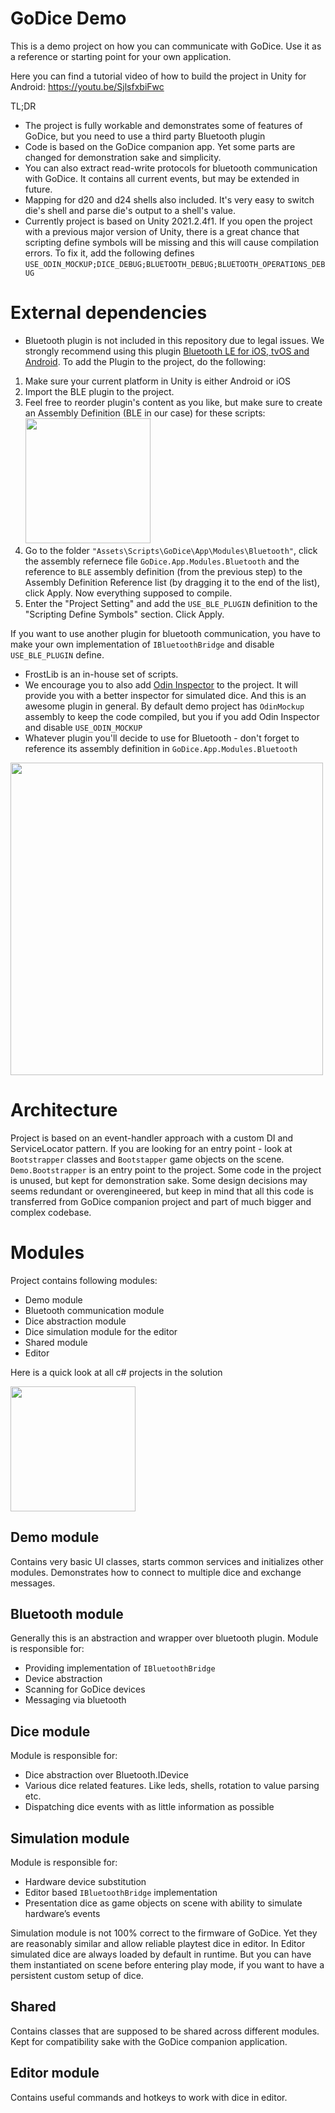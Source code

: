 # GoDice Demo
This is a demo project on how you can communicate with GoDice. Use it as a reference or starting point for your own application.

Here you can find a tutorial video of how to build the project in Unity for Android:
https://youtu.be/SjlsfxbiFwc

TL;DR
- The project is fully workable and demonstrates some of features of GoDice, but you need to use a third party Bluetooth plugin
- Code is based on the GoDice companion app. Yet some parts are changed for demonstration sake and simplicity.
- You can also extract read-write protocols for bluetooth communication with GoDice. It contains all current events, but may be extended in future.
- Mapping for d20 and d24 shells also included. It's very easy to switch die's shell and parse die's output to a shell's value.
- Currently project is based on Unity 2021.2.4f1. If you open the project with a previous major version of Unity, there is a great chance that scripting define symbols will be missing and this will cause compilation errors. To fix it, add the following defines `USE_ODIN_MOCKUP;DICE_DEBUG;BLUETOOTH_DEBUG;BLUETOOTH_OPERATIONS_DEBUG`

# External dependencies

- Bluetooth plugin is not included in this repository due to legal issues. We strongly recommend using this plugin [Bluetooth LE for iOS, tvOS and Android](https://assetstore.unity.com/packages/tools/network/bluetooth-le-for-ios-tvos-and-android-26661). To add the Plugin to the project, do the following:
1. Make sure your current platform in Unity is either Android or iOS
2. Import the BLE plugin to the project.
3. Feel free to reorder plugin's content as you like, but make sure to create an Assembly Definition (BLE in our case) for these scripts:<img src="https://github.com/ParticulaCode/GoDiceUnityDemo/assets/50739566/9ef7dbbc-07d5-49b8-8819-44d9b0b6ab60" width="200" alignment="right">
4. Go to the folder `"Assets\Scripts\GoDice\App\Modules\Bluetooth"`, click the assembly refernece file `GoDice.App.Modules.Bluetooth` and the reference to `BLE` assembly definition (from the previous step) to the Assembly Definition Reference list (by dragging it to the end of the list), click Apply. Now everything supposed to compile.
5. Enter the "Project Setting" and add the `USE_BLE_PLUGIN` definition to the "Scripting Define Symbols" section. Click Apply.

If you want to use another plugin for bluetooth communication, you have to make your own implementation of `IBluetoothBridge` and disable `USE_BLE_PLUGIN` define.
- FrostLib is an in-house set of scripts.
- We encourage you to also add [Odin Inspector](https://assetstore.unity.com/packages/tools/utilities/odin-inspector-and-serializer-89041) to the project. It will provide you with a better inspector for simulated dice. And this is an awesome plugin in general. By default demo project has `OdinMockup` assembly to keep the code compiled, but you if you add Odin Inspector and disable `USE_ODIN_MOCKUP` 
- Whatever plugin you'll decide to use for Bluetooth - don't forget to reference its assembly definition in `GoDice.App.Modules.Bluetooth`

<img src="https://user-images.githubusercontent.com/50739566/143999517-9f664051-6967-4080-b336-4b05874585ef.png" width="500">

# Architecture
Project is based on an event-handler approach with a custom DI and ServiceLocator pattern. If you are looking for an entry point - look at `Bootstrapper` classes and `Bootstapper` game objects on the scene.` Demo.Bootstrapper` is an entry point to the project. Some code in the project is unused, but kept for demonstration sake. Some design decisions may seems redundant or overengineered, but keep in mind that all this code is transferred from GoDice companion project and part of much bigger and complex codebase.

# Modules
Project contains following modules:
- Demo module
- Bluetooth communication module
- Dice abstraction module 
- Dice simulation module for the editor
- Shared module
- Editor

Here is a quick look at all c# projects in the solution

<img src="https://user-images.githubusercontent.com/50739566/143999531-b00ce51e-0a1c-425c-838e-04e905a979a1.png" width="200">

## Demo module
Contains very basic UI classes, starts common services and initializes other modules. Demonstrates how to connect to multiple dice and exchange messages.

## Bluetooth module
Generally this is an abstraction and wrapper over bluetooth plugin. Module is responsible for:
- Providing implementation of `IBluetoothBridge`
- Device abstraction
- Scanning for GoDice devices
- Messaging via bluetooth

## Dice module
Module is responsible for:
- Dice abstraction over Bluetooth.IDevice
- Various dice related features. Like leds, shells, rotation to value parsing etc.
- Dispatching dice events with as little information as possible

## Simulation module
Module is responsible for:
- Hardware device substitution
- Editor based `IBluetoothBridge` implementation
- Presentation dice as game objects on scene with ability to simulate hardware’s events

Simulation module is not 100% correct to the firmware of GoDice. Yet they are reasonably similar and allow reliable playtest dice in editor.
In Editor simulated dice are always loaded by default in runtime. But you can have them instantiated on scene before entering play mode, if you want to have a persistent custom setup of dice.

## Shared

Contains classes that are supposed to be shared across different modules. Kept for compatibility sake with the GoDice companion application.

## Editor module
Contains useful commands and hotkeys to work with dice in editor.

